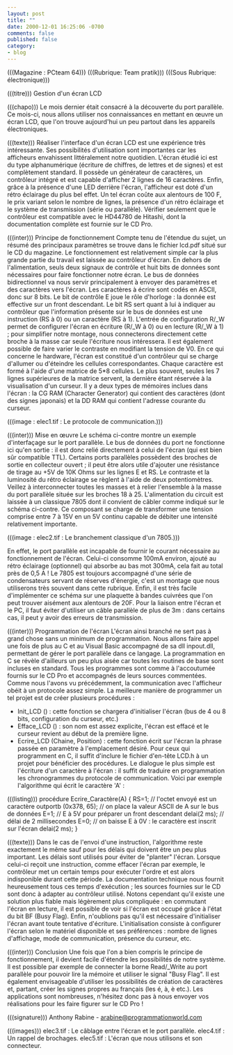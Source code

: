 ```yaml
---
layout: post
title: ""
date: 2000-12-01 16:25:06 -0700
comments: false
published: false
category:
- blog
---
```



﻿(((Magazine : PCteam 64)))
(((Rubrique: Team pratik)))
(((Sous Rubrique: électronique)))

(((titre))) Gestion d'un écran LCD

(((chapo)))
Le mois dernier était consacré à la découverte du port parallèle. Ce mois-ci, nous allons utiliser nos connaissances en mettant en œuvre un écran LCD, que l'on trouve aujourd'hui un peu partout dans les appareils électroniques.

(((texte)))
Réaliser l'interface d'un écran LCD est une expérience très intéressante. Ses possibilités d'utilisation sont importantes car les afficheurs envahissent littéralement notre quotidien. L'écran étudié ici est du type alphanumérique (écriture de chiffres, de lettres et de signes) et est complètement standard. Il possède un générateur de caractères, un contrôleur intégré et est capable d'afficher 2 lignes de 16 caractères. Enfin, grâce à la présence d'une LED derrière l'écran, l'afficheur est doté d'un rétro éclairage du plus bel effet. Un tel écran coûte aux alentours de 100 F, le prix variant selon le nombre de lignes, la présence d'un rétro éclairage et le système de transmission (série ou parallèle). Vérifier seulement que le contrôleur est compatible avec le HD44780 de Hitashi, dont la documentation complète est fournie sur le CD Pro.

(((inter))) Principe de fonctionnement
Compte tenu de l'étendue du sujet, un résumé des principaux paramètres se trouve dans le fichier lcd.pdf situé sur le CD du magazine. Le fonctionnement est relativement simple car la plus grande partie du travail est laissée au contrôleur d'écran. En dehors de l'alimentation, seuls deux signaux de contrôle et huit bits de données sont nécessaires pour faire fonctionner notre écran.
Le bus de données bidirectionnel va nous servir principalement à envoyer des paramètres et des caractères vers l'écran. Les caractères à écrire sont codés en ASCII, donc sur 8 bits. Le bit de contrôle E joue le rôle d'horloge : la donnée est effective sur un front descendant. Le bit RS sert quant à lui à indiquer au contrôleur que l'information présente sur le bus de données est une instruction (RS à 0) ou un caractère (RS à 1). L'entrée de configuration R/_W permet de configurer l'écran en écriture (R/_W à 0) ou en lecture (R/_W à 1) ; pour simplifier notre montage, nous connecterons directement cette broche à la masse car seule l'écriture nous intéressera. Il est également possible de faire varier le contraste en modifiant la tension de V0.
En ce qui concerne le hardware, l'écran est constitué d'un contrôleur qui se charge d'allumer ou d'éteindre les cellules correspondantes. Chaque caractère est formé à l'aide d'une matrice de 5*8 cellules. Le plus souvent, seules les 7 lignes supérieures de la matrice servent, la dernière étant réservée à la visualisation d'un curseur. Il y a deux types de mémoires inclues dans l'écran : la CG RAM (Character Generator) qui contient des caractères (dont des signes japonais) et la DD RAM qui contient l'adresse courante du curseur.

(((image : elec1.tif : Le protocole de communication.)))

(((inter))) Mise en œuvre
Le schéma ci-contre montre un exemple d'interfaçage sur le port parallèle. Le bus de données du port ne fonctionne ici qu'en sortie : il est donc relié directement à celui de l'écran (qui est bien sûr compatible TTL). Certains ports parallèles possèdent des broches de sortie en collecteur ouvert ; il peut être alors utile d'ajouter une résistance de tirage au +5V de 10K Ohms sur les lignes E et RS. Le contraste et la luminosité du rétro éclairage se règlent à l'aide de deux potentiomètres. Veillez à interconnecter toutes les masses et à relier l'ensemble à la masse du port parallèle située sur les broches 18 à 25. L'alimentation du circuit est laissée à un classique 7805 dont il convient de câbler comme indiqué sur le schéma ci-contre. Ce composant se charge de transformer une tension comprise entre 7 à 15V en un 5V continu capable de débiter une intensité relativement importante.

(((image : elec2.tif : Le branchement classique d'un 7805.)))

En effet, le port parallèle est incapable de fournir le courant nécessaire au fonctionnement de l'écran. Celui-ci consomme 100mA environ, ajouté au rétro éclairage (optionnel) qui absorbe au bas mot 300mA, cela fait au total près de 0,5 A ! Le 7805 est toujours accompagné d'une série de condensateurs servant de réserves d'énergie, c'est un montage que nous utiliserons très souvent dans cette rubrique. Enfin, il est très facile d'implémenter ce schéma sur une plaquette à bandes cuivrées que l'on peut trouver aisément aux alentours de 20F. Pour la liaison entre l'écran et le PC, il faut éviter d'utiliser un câble parallèle de plus de 3m : dans certains cas, il peut y avoir des erreurs de transmission.

(((inter))) Programmation de l'écran
L'écran ainsi branché ne sert pas à grand chose sans un minimum de programmation. Nous allons faire appel une fois de plus au C et au Visual Basic accompagné de sa dll inpout.dll, permettant de gérer le port parallèle dans ce langage. La programmation en C se révèle d'ailleurs un peu plus aisée car toutes les routines de base sont incluses en standard. Tous les programmes sont comme à l'accoutumée fournis sur le CD Pro et accompagnés de leurs sources commentées.
Comme nous l'avons vu précédemment, la communication avec l'afficheur obéit à un protocole assez simple. La meilleure manière de programmer un tel projet est de créer plusieurs procédures :
- Init_LCD () : cette fonction se chargera d'initialiser l'écran (bus de 4 ou 8 bits, configuration du curseur, etc.)
- Efface_LCD () : son nom est assez explicite, l'écran est effacé et le curseur revient au début de la première ligne.
- Ecrire_LCD (Chaine, Position) : cette fonction écrit sur l'écran la phrase passée en paramètre à l'emplacement désiré.
Pour ceux qui programment en C, il suffit d'inclure le fichier d'en-tête LCD.h à un projet pour bénéficier des procédures. Le dialogue le plus simple est l'écriture d'un caractère à l'écran : il suffit de traduire en programmation les chronogrammes du protocole de communication. Voici par exemple l'algorithme qui écrit le caractère 'A' :

(((listing)))
procédure Ecrire_Caractère(A)
{
	RS=1;  // l'octet envoyé est un caractère
	outportb (0x378, 65);  // on place la valeur ASCII de A sur le bus de données
	E=1;  // E à 5V pour préparer un front descendant
	delai(2 ms); // délai de 2 millisecondes
	E=0;  // on baisse E à 0V : le caractère est inscrit sur l'écran
delai(2 ms);
}

(((texte)))
Dans le cas de l'envoi d'une instruction, l'algorithme reste exactement le même sauf pour les délais qui doivent être un peu plus important. Les délais sont utilisés pour éviter de "planter" l'écran. Lorsque celui-ci reçoit une instruction, comme effacer l'écran par exemple, le contrôleur met un certain temps pour exécuter l'ordre et est alors indisponible durant cette période. La documentation technique nous fournit heureusement tous ces temps d'exécution ; les sources fournies sur le CD sont donc à adapter au contrôleur utilisé. Notons cependant qu'il existe une solution plus fiable mais légèrement plus compliquée : en commutant l'écran en lecture, il est possible de voir si l'écran est occupé grâce à l'état du bit BF (Busy Flag). Enfin, n'oublions pas qu'il est nécessaire d'initialiser l'écran avant toute tentative d'écriture. L'initialisation consiste à configurer l'écran selon le matériel disponible et ses préférences : nombre de lignes d'affichage, mode de communication, présence du curseur, etc.

(((inter))) Conclusion
Une fois que l'on a bien compris le principe de fonctionnement, il devient facile d'étendre les possibilités de notre système. Il est possible par exemple de connecter la borne Read/_Write au port parallèle pour pouvoir lire la mémoire et utiliser le signal "Busy Flag". Il est également envisageable d'utiliser les possibilités de création de caractères et, partant, créer les signes propres au français (les é, à, è etc.). Les applications sont nombreuses, n'hésitez donc pas à nous envoyer vos réalisations pour les faire figurer sur le CD Pro !

(((signature)))
Anthony Rabine - arabine@programmationworld.com

(((images)))
elec3.tif : Le câblage entre l'écran et le port parallèle.
elec4.tif : Un rappel de brochages.
elec5.tif : L'écran que nous utilisons et son connecteur.

